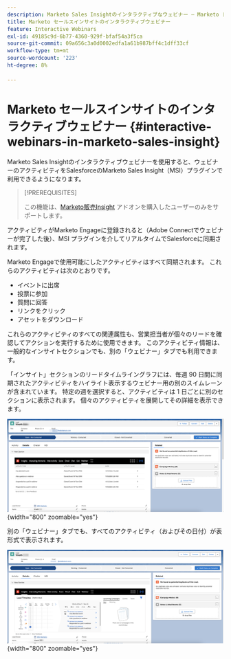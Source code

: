 ```yaml
---
description: Marketo Sales Insightのインタラクティブなウェビナー – Marketo ドキュメント – 製品ドキュメント
title: Marketo セールスインサイトのインタラクティブウェビナー
feature: Interactive Webinars
exl-id: 49185c9d-6b77-4360-929f-bfaf54a3f5ca
source-git-commit: 09a656c3a0d0002edfa1a61b987bff4c1dff33cf
workflow-type: tm+mt
source-wordcount: '223'
ht-degree: 8%

---
```


# Marketo セールスインサイトのインタラクティブウェビナー {#interactive-webinars-in-marketo-sales-insight}

Marketo Sales Insightのインタラクティブウェビナーを使用すると、ウェビナーのアクティビティをSalesforceのMarketo Sales Insight（MSI）プラグインで利用できるようになります。

>[!PREREQUISITES]
>
>この機能は、[Marketo販売Insight](https://business.adobe.com/jp/products/marketo/sales-intelligence-engagement.html) アドオンを購入したユーザーのみをサポートします。

アクティビティがMarketo Engageに登録されると（Adobe Connectでウェビナーが完了した後）、MSI プラグインを介してリアルタイムでSalesforceに同期されます。

Marketo Engageで使用可能にしたアクティビティはすべて同期されます。 これらのアクティビティは次のとおりです。

* イベントに出席
* 投票に参加
* 質問に回答
* リンクをクリック
* アセットをダウンロード

これらのアクティビティのすべての関連属性も、営業担当者が個々のリードを確認してアクションを実行するために使用できます。 このアクティビティ情報は、一般的なインサイトセクションでも、別の「ウェビナー」タブでも利用できます。

「インサイト」セクションのリードタイムライングラフには、毎週 90 日間に同期されたアクティビティをハイライト表示するウェビナー用の別のスイムレーンが含まれています。 特定の週を選択すると、アクティビティは 1 日ごとに別のセクションに表示されます。 個々のアクティビティを展開してその詳細を表示できます。

![](assets/interactive-webinars-in-marketo-sales-insight-1.png){width="800" zoomable="yes"}

別の「ウェビナー」タブでも、すべてのアクティビティ（およびその日付）が表形式で表示されます。

![](assets/interactive-webinars-in-marketo-sales-insight-2.png){width="800" zoomable="yes"}
